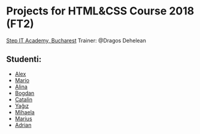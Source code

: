 # Projects for HTML&CSS Course 2018 (FT2)
[Step IT Academy, Bucharest](https://itstep.ro/)
Trainer: @Dragos Dehelean

## Studenti:

* [Alex](https://github.com/mrtornado/stepit) 
* [Mario](https://github.com/Thunder889/Step-IT/)
* [Alina](https://github.com/AlinaDumitru2018/HTML-CSS_Projects)
* [Bogdan]()
* [Catalin](https://github.com/mcata97/StepIT)
* [Yağız](https://github.com/renown93/Stepit2018)
* [Mihaela]()
* [Marius]()
* [Adrian]()

